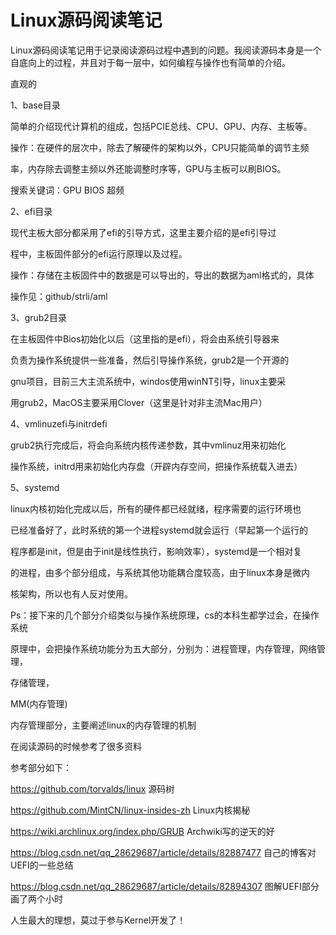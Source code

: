#                                     Linux源码阅读笔记

​	Linux源码阅读笔记用于记录阅读源码过程中遇到的问题。我阅读源码本身是一个自底向上的过程，并且对于每一层中，如何编程与操作也有简单的介绍。

直观的

1、base目录

简单的介绍现代计算机的组成，包括PCIE总线、CPU、GPU、内存、主板等。

操作：在硬件的层次中，除去了解硬件的架构以外，CPU只能简单的调节主频

率，内存除去调整主频以外还能调整时序等，GPU与主板可以刷BIOS。

搜索关键词：GPU BIOS 超频

2、efi目录

现代主板大部分都采用了efi的引导方式，这里主要介绍的是efi引导过

程中，主板固件部分的efi运行原理以及过程。

操作：存储在主板固件中的数据是可以导出的，导出的数据为aml格式的，具体

操作见：github/strli/aml

3、grub2目录

在主板固件中Bios初始化以后（这里指的是efi），将会由系统引导器来

负责为操作系统提供一些准备，然后引导操作系统，grub2是一个开源的

gnu项目，目前三大主流系统中，windos使用winNT引导，linux主要采

用grub2，MacOS主要采用Clover（这里是针对非主流Mac用户）

4、vmlinuzefi与initrdefi

grub2执行完成后，将会向系统内核传递参数，其中vmlinuz用来初始化

操作系统，initrd用来初始化内存盘（开辟内存空间，把操作系统载入进去）

5、systemd

linux内核初始化完成以后，所有的硬件都已经就绪，程序需要的运行环境也

已经准备好了，此时系统的第一个进程systemd就会运行（早起第一个运行的

程序都是init，但是由于init是线性执行，影响效率），systemd是一个相对复

的进程，由多个部分组成，与系统其他功能耦合度较高，由于linux本身是微内

核架构，所以也有人反对使用。



Ps：接下来的几个部分介绍类似与操作系统原理，cs的本科生都学过会，在操作系统

原理中，会把操作系统功能分为五大部分，分别为：进程管理，内存管理，网络管理，

存储管理，

MM(内存管理)

内存管理部分，主要阐述linux的内存管理的机制









在阅读源码的时候参考了很多资料

参考部分如下：

https://github.com/torvalds/linux        	      					源码树

https://github.com/MintCN/linux-insides-zh 					Linux内核揭秘

https://wiki.archlinux.org/index.php/GRUB					Archwiki写的逆天的好

https://blog.csdn.net/qq_28629687/article/details/82887477 	自己的博客对UEFI的一些总结

https://blog.csdn.net/qq_28629687/article/details/82894307     图解UEFI部分画了两个小时



















































人生最大的理想，莫过于参与Kernel开发了！

